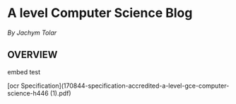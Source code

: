 # A level Computer Science Blog
_By Jachym Tolar_

## OVERVIEW
embed test

[ocr Specification](170844-specification-accredited-a-level-gce-computer-science-h446 (1).pdf)
